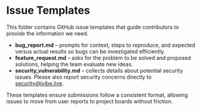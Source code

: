 # Issue Templates

This folder contains GitHub issue templates that guide contributors to provide the information we need.

- **bug_report.md** – prompts for context, steps to reproduce, and expected versus actual results so bugs can be investigated efficiently.
- **feature_request.md** – asks for the problem to be solved and proposed solutions, helping the team evaluate new ideas.
- **security_vulnerability.md** – collects details about potential security issues. Please also report security concerns directly to [security@ivibe.live](mailto:security@ivibe.live).

These templates ensure submissions follow a consistent format, allowing issues to move from user reports to project boards without friction.
